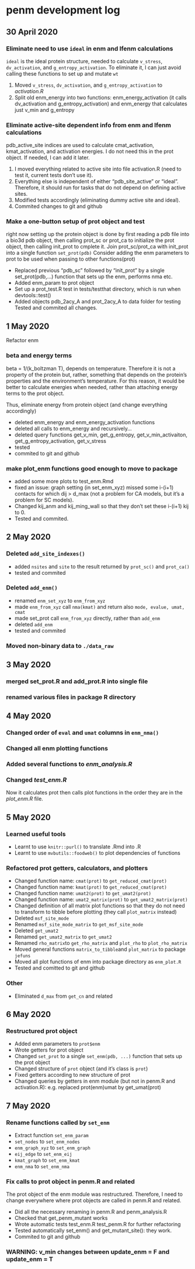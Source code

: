 penm development log
================

## 30 April 2020

### Eliminate need to use `ideal` in enm and lfenm calculations

`ideal` is the ideal protein structure, needed to calculate `v_stress`,
`dv_activation`, and `g_entropy_activation`. To eliminate it, I can just
avoid calling these functions to set up and mutate `wt`

1.  Moved `v_stress`, `dv_activation`, and `g_entropy_activation` to
    *activation.R*
2.  Split old enm\_energy into two functions: enm\_energy\_activation
    (it calls dv\_activation and g\_entropy\_activation) and enm\_energy
    that calculates just v\_min and g\_entropy

### Eliminate active-site dependent info from enm and lfenm calculations

pdb\_active\_site indices are used to calculate cmat\_activation,
kmat\_activation, and activation energies. I do not need this in the
prot object. If needed, I can add it later.

1.  I moved everything related to active site into file activation.R
    (need to test it, current tests don’t use it).
2.  Everything else is independent of either “pdb\_site\_active” or
    “ideal”. Therefore, it should run for tasks that do not depend on
    defining active sites.
3.  Modified tests accordingly (eliminating dummy active site and
    ideal).
4.  Commited changes to git and github

### Make a one-button setup of prot object and test

right now setting up the protein object is done by first reading a pdb
file into a bio3d pdb object, then calling prot\_sc or prot\_ca to
initialize the prot object, then calling init\_prot to cmplete it. Join
prot\_sc/prot\_ca with init\_prot into a single function `set_prot(pdb)`
Consider adding the enm parameters to prot to be used when passing to
other functions(prot)

  - Replaced previous “pdb\_sc” followed by “init\_prot” by a single
    set\_prot(pdb,…) function that sets up the enm, performs nma etc.
  - Added enm\_param to prot object
  - Set up a prot\_test.R test in tests/testthat directory, which is run
    when devtools::test()
  - Added objects pdb\_2acy\_A and prot\_2acy\_A to data folder for
    testing Tested and commited all changes.

## 1 May 2020

Refactor enm

### beta and energy terms

beta = 1/(k\_boltzman T), depends on temperature. Therefore it is not a
property of the protein but, rather, something that depends on the
protein’s properties and the environment’s temperature. For this reason,
it would be better to calculate energies when needed, rather than
attaching energy terms to the prot object.

Thus, eliminate energy from protein object (and change everything
accordingly)

  - deleted enm\_energy and enm\_energy\_activation functions
  - deleted all calls to enm\_energy and recursively…
  - deleted query functions get\_v\_min, get\_g\_entropy,
    get\_v\_min\_activaiton, get\_g\_entropy\_activation, get\_v\_stress
  - tested
  - commited to git and github

### make plot\_enm functions good enough to move to package

  - added some more plots to test\_enm.Rmd
  - fixed an issue: graph setting (in set\_enm\_xyz) missed some i-(i+1)
    contacts for which dij \> d\_max (not a problem for CA models, but
    it’s a problem for SC models).
  - Changed kij\_anm and kij\_ming\_wall so that they don’t set these
    i-(i+1) kij to 0.
  - Tested and commited.

## 2 May 2020

### Deleted `add_site_indexes()`

  - added `nsites` and `site` to the result returned by `prot_sc()` and
    `prot_ca()`
  - tested and commited

### Deleted `add_enm()`

  - renamed `enm_set_xyz` to `enm_from_xyz`
  - made `enm_from_xyz` call `nma(kmat)` and return also `mode, evalue,
    umat, cmat`
  - made set\_prot call `enm_from_xyz` directly, rather than `add_enm`
  - deleted `add_enm`
  - tested and commited

### Moved non-binary data to `./data_raw`

## 3 May 2020

### merged set\_prot.R and add\_prot.R into single file

### renamed various files in package R directory

## 4 May 2020

### Changed order of `eval` and `umat` columns in `enm_nma()`

### Changed all enm plotting functions

### Added several functions to *enm\_analysis.R*

### Changed *test\_enm.R*

Now it calculates prot then calls plot functions in the order they are
in the *plot\_enm.R* file.

## 5 May 2020

### Learned useful tools

  - Learnt to use `knitr::purl()` to translate .Rmd into .R
  - Learnt to use `mvbutils::foodweb()` to plot dependencies of
    functions

### Refactored prot getters, calculators, and plotters

  - Changed function name: `cmat(prot)` to `get_reduced_cmat(prot)`
  - Changed function name: `kmat(prot)` to `get_reduced_cmat(prot)`
  - Changed function name: `umat2(prot)` to `get_umat2(prot)`
  - Changed function name: `umat2_matrix(prot)` to
    `get_umat2_matrix(prot)`
  - Changed definition of all matrix plot functions so that they do not
    need to transform to tibble before plotting (they call `plot_matrix`
    instead)
  - Deleted `msf_site_mode`
  - Renamed `msf_site_mode_matrix` to `get_msf_site_mode`
  - Deleted `get_umat2`
  - Renamed `get_umat2_matrix` to `get_umat2`
  - Renamed `rho_matrix`to `get_rho_matrix` and `plot_rho` to
    `plot_rho_matrix`
  - Moved general functions `matrix_to_tibble`and `plot_matrix` to
    package `jefuns`
  - Moved all plot functions of enm into package directory as
    `enm_plot.R`
  - Tested and comitted to git and github

### Other

  - Eliminated `d_max` from `get_cn` and related

## 6 May 2020

### Restructured prot object

  - Added enm parameters to `prot$enm`
  - Wrote getters for prot object
  - Changed `set_prot` to a single `set_enm(pdb, ...)` function that
    sets up the prot object
  - Changed structure of `prot` object (and it’s class is `prot`)
  - Fixed getters according to new structure of prot
  - Changed queries by getters in enm module (but not in penm.R and
    activation.R): e.g. replaced prot\(enm\)umat by get\_umat(prot)

## 7 May 2020

### Rename functions called by `set_enm`

  - Extract function `set_enm_param`
  - `set_nodes` to `set_enm_nodes`
  - `enm_graph_xyz` to `set_enm_graph`
  - `eij_edge` to `set_enm_eij`
  - `kmat_graph` to `set_enm_kmat`
  - `enm_nma` to `set_enm_nma`

### Fix calls to prot object in penm.R and related

The prot object of the enm module was restructured. Therefore, I need to
change everywhere where prot objects are called in penm.R and related.

  - Did all the necessary renaming in penm.R and penm\_analysis.R
  - Checked that get\_penm\_mutant works
  - Wrote automatic tests test\_enm.R test\_penm.R for further
    refactoring
  - Tested automatically set\_enm() and get\_mutant\_site(): they work.
  - Commited to git and
github

### **WARNING: v\_min changes between update\_enm = F and update\_enm = T**
